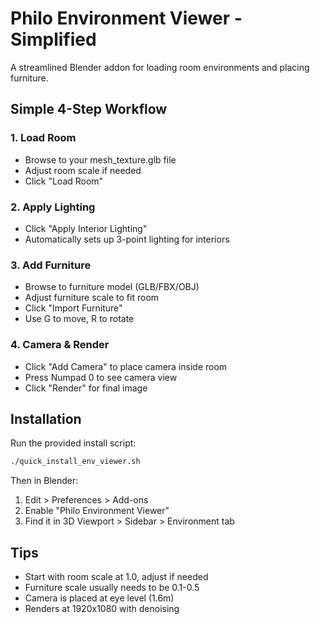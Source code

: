 # Philo Environment Viewer - Simplified

A streamlined Blender addon for loading room environments and placing furniture.

## Simple 4-Step Workflow

### 1. Load Room
- Browse to your mesh_texture.glb file
- Adjust room scale if needed
- Click "Load Room"

### 2. Apply Lighting
- Click "Apply Interior Lighting" 
- Automatically sets up 3-point lighting for interiors

### 3. Add Furniture
- Browse to furniture model (GLB/FBX/OBJ)
- Adjust furniture scale to fit room
- Click "Import Furniture"
- Use G to move, R to rotate

### 4. Camera & Render
- Click "Add Camera" to place camera inside room
- Press Numpad 0 to see camera view
- Click "Render" for final image

## Installation

Run the provided install script:
```bash
./quick_install_env_viewer.sh
```

Then in Blender:
1. Edit > Preferences > Add-ons
2. Enable "Philo Environment Viewer"
3. Find it in 3D Viewport > Sidebar > Environment tab

## Tips

- Start with room scale at 1.0, adjust if needed
- Furniture scale usually needs to be 0.1-0.5
- Camera is placed at eye level (1.6m)
- Renders at 1920x1080 with denoising